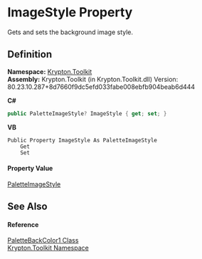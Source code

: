 # ImageStyle Property


Gets and sets the background image style.



## Definition
**Namespace:** <a href="79d2eac2-21f4-54ff-7552-b20c33c30600.md">Krypton.Toolkit</a>  
**Assembly:** Krypton.Toolkit (in Krypton.Toolkit.dll) Version: 80.23.10.287+8d7660f9dc5efd033fabe008ebfb904beab6d444

**C#**
``` C#
public PaletteImageStyle? ImageStyle { get; set; }
```
**VB**
``` VB
Public Property ImageStyle As PaletteImageStyle
	Get
	Set
```



#### Property Value
<a href="7d1c5117-e133-1dd6-c0fc-a31880f6b994.md">PaletteImageStyle</a>

## See Also


#### Reference
<a href="46746a74-1d56-3f80-3327-be2bdb40e524.md">PaletteBackColor1 Class</a>  
<a href="79d2eac2-21f4-54ff-7552-b20c33c30600.md">Krypton.Toolkit Namespace</a>  

